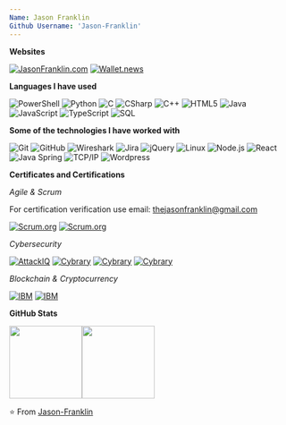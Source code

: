 ```yaml
---
Name: Jason Franklin
Github Username: 'Jason-Franklin'
---
```


**Websites**

[![JasonFranklin.com](https://img.shields.io/static/v1?label=🌐&message=JasonFranklin.com&color=blue)](https://www.jasonfranklin.com/)
[![Wallet.news](https://img.shields.io/static/v1?label=🌐&message=Wallet.news&color=blue)](https://www.Wallet.news/)

**Languages I have used**

![PowerShell](https://img.shields.io/badge/-PowerShell-000000?style=flat&logo=PowerShell)
![Python](https://img.shields.io/badge/-Python-000000?style=flat&logo=python)
![C](https://img.shields.io/badge/-C-000000?style=flat&logo=C)
![CSharp](https://img.shields.io/badge/-CSharp-000000?style=flat&logo=C%2B%2B&logoColor=00599CSharp)
![C++](https://img.shields.io/badge/-C++-000000?style=flat&logo=C%2B%2B&logoColor=00599C++)
![HTML5](https://img.shields.io/badge/-HTML5-000000?style=flat&logo=HTML5)
![Java](https://img.shields.io/badge/-Java-000000?style=flat&logo=Java&logoColor=007396)
![JavaScript](https://img.shields.io/badge/-JavaScript-000000?style=flat&logo=javascript)
![TypeScript](https://img.shields.io/badge/-TypeScript-000000?style=flat&logo=typescript&logoColor=007ACC)
![SQL](https://img.shields.io/badge/-SQL-000000?style=flat&logo=MySQL)

**Some of the technologies I have worked with**

![Git](https://img.shields.io/badge/-Git-000000?style=flat&logo=git&logoColor=F05032)
![GitHub](https://img.shields.io/badge/-GitHub-000000?style=flat&logo=github&logoColor=FFFFFF)
![Wireshark](https://img.shields.io/badge/-Wireshark-000000?style=flat&logo=Wireshark&logoColor=61DAFB)
![Jira](https://img.shields.io/badge/-AzureDevOps-000000?style=flat&logo=jira-software&logoColor=white&logoColor=0052CC)
![jQuery](https://img.shields.io/badge/-jQuery-000000?style=flat&logo=jQuery&logoColor=0769AD)
![Linux](https://img.shields.io/badge/-Linux-000000?style=flat&logo=linux&logoColor=FCC624)
![Node.js](https://img.shields.io/badge/-Node.js-000000?style=flat&logo=node.js&logoColor=339933)
![React](https://img.shields.io/badge/-React-000000?style=flat&logo=React&logoColor=61DAFB)
![Java Spring](https://img.shields.io/badge/-Spring-000000?style=flat&logo=spring&logoColor=6DB33F)
![TCP/IP](https://img.shields.io/badge/-TCP/IP-000000?style=flat&logo=cisco&logoColor=white)
![Wordpress](https://img.shields.io/badge/-Wordpress-000000?style=flat&logo=Wordpress&logoColor=white)

**Certificates and Certifications**

*Agile & Scrum*

For certification verification use email: thejasonfranklin@gmail.com 

[![Scrum.org](https://img.shields.io/static/v1?label=Scrum.org&message=Professional-Scrum-Master&color=blue)](https://www.scrum.org/certificates/480990)
[![Scrum.org](https://img.shields.io/static/v1?label=Scrum.org&message=Professional-Scrum-Product-Owner&color=blue)](https://www.scrum.org/certificates/480658)

*Cybersecurity*

[![AttackIQ](https://img.shields.io/static/v1?label=AttackIQ&message=Foundations-of-Operationalizing-MITRE-ATTACK&color=Green)](https://www.credly.com/badges/abd6fbcb-902a-4bd6-bb05-4bfa78ef720f?source=linked_in_profile)
[![Cybrary](https://img.shields.io/static/v1?label=Cybrary&message=Cryptography&color=Green)](https://app.cybrary.it/courses/api/certificate/CC-00eb8f67-a2b0-4a40-82f7-4ee4a0c40c20/view)
[![Cybrary](https://img.shields.io/static/v1?label=Cybrary&message=AWS-Infrastructure-Security&color=Green)](https://app.cybrary.it/courses/api/certificate/CC-00030285-b814-47df-9249-5153238af10f/view)
[![Cybrary](https://img.shields.io/static/v1?label=Cybrary&message=End-User:Network-Security&color=Green)](https://app.cybrary.it/courses/api/certificate/CC-b9218850-c068-4c57-9ffe-2544b80b7f96/view)

*Blockchain & Cryptocurrency*

[![IBM](https://img.shields.io/static/v1?label=IBM&message=Blockchain-Essentials&color=blueviolet)](https://www.credly.com/badges/8948627d-0ba3-43b0-95b0-7095fd9b1f3b/linked_in_profile)
[![IBM](https://img.shields.io/static/v1?label=IBM&message=Bitcoin-101&color=blueviolet)](https://courses.cognitiveclass.ai/certificates/f0c4cef6ccd44cb38b787625ffcb3e4e)

**GitHub Stats**

<img align="" height='130px' src="https://github-readme-stats.vercel.app/api?username=jason-franklin&hide_title=true&show_icons=true&include_all_commits=true&line_height=21&bg_color=0,EC6C6C,FFD479,FFFC79,73FA79&theme=graywhite" /><img align="" height='130px' src="https://github-readme-stats.vercel.app/api/top-langs/?username=jason-franklin&hide_title=true&layout=compact&bg_color=0,73FA79,73FDFF,7A81FF&theme=graywhite" />

⭐️ From [Jason-Franklin](https://github.com/jason-franklin)

